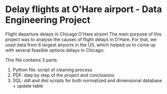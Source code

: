 # Delay flights at O'Hare airport - Data Engineering Project
Flight departure delays in Chicago O'Hare airport 
The main purpose of this project was to analyse the causes of flight delays in O'Hare. For that, we used data from 6 largest airports in the US, which helped us to come up with several feasible options delays in Chicago.

This file contains 3 parts:
1. Python file: script of cleaning process
2. PDF: step by step of the project and conclusions 
3. SQL: ddl and dml scripts for both normalized and dimensional database + update table
